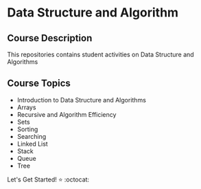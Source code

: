 # Data Structure and Algorithm

## Course Description 
This repositories contains student activities on Data Structure and Algorithms 

## Course Topics
* Introduction to Data Structure and Algorithms 
* Arrays 
* Recursive and Algorithm Efficiency
* Sets
* Sorting 
* Searching 
* Linked List
* Stack 
* Queue 
* Tree

Let's Get Started! :star: :octocat:
